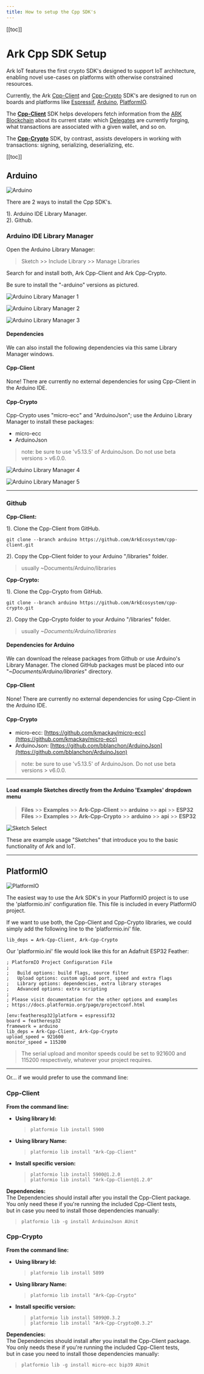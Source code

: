 ```yaml
---
title: How to setup the Cpp SDK's
---
```


[[toc]]

# Ark Cpp SDK Setup

Ark IoT features the first crypto SDK's designed to support IoT architecture, enabling novel use-cases on platforms with otherwise constrained resources.

Currently, the Ark [Cpp-Client](https://github.com/ArkEcosystem/cpp-client) and [Cpp-Crypto](https://github.com/ArkEcosystem/cpp-crypto) SDK's are designed to run on boards and platforms like [Espressif](https://www.espressif.com/), [Arduino](https://www.arduino.cc/), [PlatformIO](https://platformio.org/).

The [**Cpp-Client**](https://github.com/ArkEcosystem/cpp-client) SDK helps developers fetch information from the  [ARK Blockchain](/introduction/blockchain) about its current state: which [Delegates](/glossary/#delegate) are currently forging, what transactions are associated with a given wallet, and so on.

The [**Cpp-Crypto**](https://github.com/ArkEcosystem/cpp-crypto) SDK, by contrast, assists developers in working with transactions: signing, serializing, deserializing, etc.

[[toc]]

## Arduino

![Arduino](.././assets/arduino/arduino.png)

There are 2 ways to install the Cpp SDK's.

1). Arduino IDE Library Manager.  
2). Github.

### Arduino IDE Library Manager

Open the Arduino Library Manager:
> Sketch >> Include Library >> Manage Libraries

Search for and install both, Ark Cpp-Client and Ark Cpp-Crypto.

Be sure to install the "-arduino" versions as pictured.

![Arduino Library Manager 1](.././assets/cpp-sdk/lib-mngr-1.png)

![Arduino Library Manager 2](.././assets/cpp-sdk/lib-mngr-2.png)

![Arduino Library Manager 3](.././assets/cpp-sdk/lib-mngr-3.png)


#### Dependencies

We can also install the following dependencies via this same Library Manager windows.

#### Cpp-Client

None! There are currently no external dependencies for using Cpp-Client in the Arduino IDE.

#### Cpp-Crypto

Cpp-Crypto uses "micro-ecc" and "ArduinoJson"; use the Arduino Library Manager to install these packages:

- micro-ecc
- ArduinoJson

> note: be sure to use 'v5.13.5' of ArduinoJson. Do not use beta versions > v6.0.0.

![Arduino Library Manager 4](.././assets/cpp-sdk/lib-mngr-4.png)

![Arduino Library Manager 5](.././assets/cpp-sdk/lib-mngr-5.png)

 
---

### Github

**Cpp-Client:**

1). Clone the Cpp-Client from GitHub.

```asciidoc
git clone --branch arduino https://github.com/ArkEcosystem/cpp-client.git
```

2). Copy the Cpp-Client folder to your Arduino "/libraries" folder.

> usually ~Documents/Arduino/libraries

**Cpp-Crypto:**

1). Clone the Cpp-Crypto from GitHub.

```asciidoc
git clone --branch arduino https://github.com/ArkEcosystem/cpp-crypto.git
```

2). Copy the Cpp-Crypto folder to your Arduino "/libraries" folder.

> usually _~Documents/Arduino/libraries_

#### Dependencies for Arduino

We can download the release packages from Github or use Arduino's Library Manager. The cloned GitHub packages must be placed into our "_~Documents/Arduino/libraries_" directory.

#### Cpp-Client

None! There are currently no external dependencies for using Cpp-Client in the Arduino IDE.

#### Cpp-Crypto

- micro-ecc: [https://github.com/kmackay/micro-ecc](https://github.com/kmackay/micro-ecc)
- ArduinoJson: [https://github.com/bblanchon/ArduinoJson](https://github.com/bblanchon/ArduinoJson)
> note: be sure to use 'v5.13.5' of ArduinoJson. Do not use beta versions > v6.0.0.

---

#### Load example Sketches directly from the Arduino 'Examples' dropdown menu

> **Files** >> **Examples** >> **Ark-Cpp-Client** >> **arduino** >> **api** >> **ESP32**  
> **Files** >> **Examples** >> **Ark-Cpp-Crypto** >> **arduino** >> **api** >> **ESP32**

![Sketch Select](.././assets/cpp-sdk/arduino-ide-cpp-sdk-sketch-select.jpeg)

These are example usage "Sketches" that introduce you to the basic functionality of Ark and IoT.

---

## PlatformIO

![PlatformIO](.././assets/os/platformio.png)

The easiest way to use the Ark SDK's in your PlatformIO project is to use the 'platformio.ini' configuration file. This file is included in every PlatformIO project.

If we want to use both, the Cpp-Client and Cpp-Crypto libraries, we could simply add the following line to the 'platformio.ini' file.

```asciidoc
lib_deps = Ark-Cpp-Client, Ark-Cpp-Crypto
```

Our 'platformio.ini' file would look like this for an Adafruit ESP32 Feather:

```asciidoc
; PlatformIO Project Configuration File
;
;   Build options: build flags, source filter
;   Upload options: custom upload port, speed and extra flags
;   Library options: dependencies, extra library storages
;   Advanced options: extra scripting
;
; Please visit documentation for the other options and examples
; https://docs.platformio.org/page/projectconf.html

[env:featheresp32]platform = espressif32
board = featheresp32
framework = arduino
lib_deps = Ark-Cpp-Client, Ark-Cpp-Crypto
upload_speed = 921600
monitor_speed = 115200

```

> The serial upload and monitor speeds could be set to 921600 and 115200 respectively, whatever your project requires.

---

Or... if we would prefer to use the command line:

### Cpp-Client

**From the command line:**

- **Using library Id:**
    > `platformio lib install 5900`
- **Using library Name:**
    > `platformio lib install "Ark-Cpp-Client"`
- **Install specific version:**
    > `platformio lib install 5900@1.2.0`  
    > `platformio lib install "Ark-Cpp-Client@1.2.0"`

**Dependencies:**  
The Dependencies should install after you install the Cpp-Client package.  
You only need these if you're running the included Cpp-Client tests,  
but in case you need to install those dependencies manually:
> `platformio lib -g install ArduinoJson AUnit`

### Cpp-Crypto

**From the command line:**

- **Using library Id:**
    > `platformio lib install 5899`
- **Using library Name:**
    > `platformio lib install "Ark-Cpp-Crypto"`
- **Install specific version:**
    > `platformio lib install 5899@0.3.2`  
    > `platformio lib install "Ark-Cpp-Crypto@0.3.2"`

**Dependencies:**  
The Dependencies should install after you install the Cpp-Client package.  
You only needs these if you're running the included Cpp-Client tests,  
but in case you need to install those dependencies manually:
> `platformio lib -g install micro-ecc bip39 AUnit`
